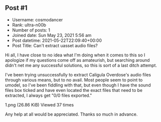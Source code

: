 ## Post #1
- Username: cosmodancer
- Rank: ultra-n00b
- Number of posts: 1
- Joined date: Sun May 23, 2021 5:56 am
- Post datetime: 2021-05-22T22:09:40+00:00
- Post Title: Can't extract uasset audio files?

Hi all, I have close to no idea what I'm doing when it comes to this so I apologize if my questions come off as amateurish, but searching around didn't net me any successful solutions, so this is sort of a last ditch attempt.

I've been trying unsuccessfully to extract Caligula Overdose's audio files through various means, but to no avail. Most people seem to point to umodel, so I've been fiddling with that, but even though I have the sound files box ticked and have even located the exact files that need to be extracted, I always get "0/0 files exported."



1.png (26.86 KiB) Viewed 37 times



Any help at all would be appreciated. Thanks so much in advance.
